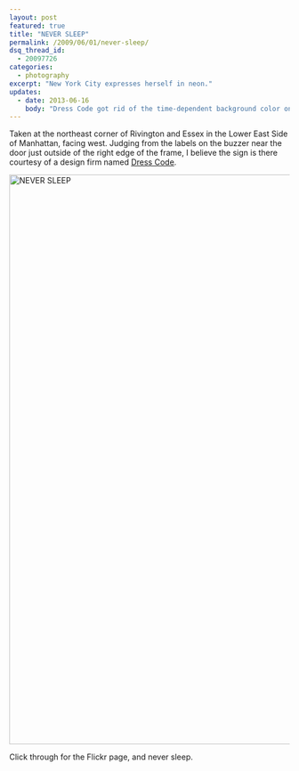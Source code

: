 ```yaml
---
layout: post
featured: true
title: "NEVER SLEEP"
permalink: /2009/06/01/never-sleep/
dsq_thread_id:
  - 20097726
categories:
  - photography
excerpt: "New York City expresses herself in neon."
updates:
  - date: 2013-06-16
    body: "Dress Code got rid of the time-dependent background color on their website, so I removed the note about it."
---
```

Taken at the northeast corner of Rivington and Essex in the Lower East Side of Manhattan, facing west. Judging from the labels on the buzzer near the door just outside of the right edge of the frame, I believe the sign is there courtesy of a design firm named [Dress Code][1].

[<img src="http://farm4.static.flickr.com/3377/3587059597_f8e32f5014_b.jpg" width="668" height="1024" alt="NEVER SLEEP" />][2]

Click through for the Flickr page, and never sleep.

 [1]: http://www.dresscodeny.com/
 [2]: http://www.flickr.com/photos/98459476@N00/3587059597/ "NEVER SLEEP by lehrblogger, on Flickr"
